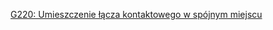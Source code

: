 [G220: Umieszczenie łącza kontaktowego w spójnym miejscu](https://www.w3.org/WAI/WCAG22/Techniques/general/G220.html)